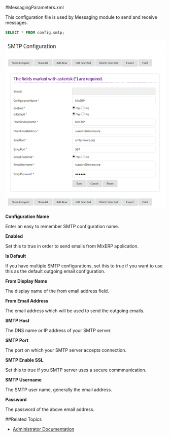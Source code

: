 #MessagingParameters.xml

This configuration file is used by Messaging module to send and receive messages.

```sql
SELECT * FROM config.smtp;
```

![Establishment](images/smtp.png)


**Configuration Name**

Enter an easy to remember SMTP configuration name.

**Enabled**

Set this to true in order to send emails from MixERP application.


**Is Default**

If you have multiple SMTP configurations, set this to true if you want to use this as the default
outgoing email configuration.

**From Display Name**

The display name of the from email address field.

**From Email Address**

The email address which will be used to send the outgoing emails.

**SMTP Host**

The DNS name or IP address of your SMTP server.

**SMTP Port**

The port on which your SMTP server accepts connection.

**SMTP Enable SSL**

Set this to true if you SMTP server uses a secure commmunication.

**SMTP Username**

The SMTP user name, generally the email address.

**Password**

The password of the above email address.





##Related Topics
* [Administrator Documentation](../admin.md)